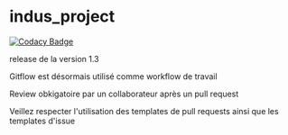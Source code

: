 # indus_project

[![Codacy Badge](https://api.codacy.com/project/badge/Grade/845b832f8c9249dd885f72023b916c96)](https://www.codacy.com/app/yvesbellenger/indus_project?utm_source=github.com&amp;utm_medium=referral&amp;utm_content=YvesBellenger/indus_project&amp;utm_campaign=Badge_Grade)

release de la version 1.3

Gitflow est désormais utilisé comme workflow de travail

Review obkigatoire par un collaborateur après un pull request

Veillez respecter l'utilisation des templates de pull requests ainsi que les templates d'issue 
